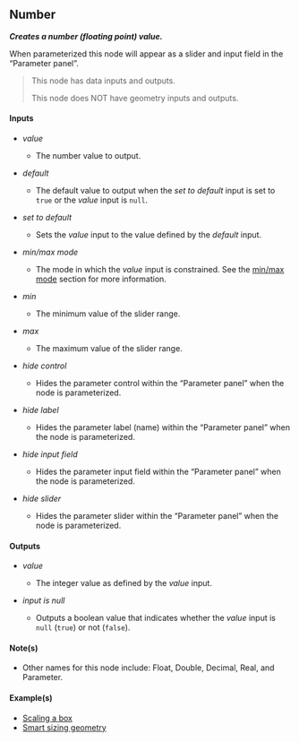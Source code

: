 ## Number

**_Creates a number (floating point) value._**

When parameterized this node will appear as a slider and input field in the “Parameter panel”.

> This node has data inputs and outputs.
>
> This node does NOT have geometry inputs and outputs.


#### Inputs

* _value_

  * The number value to output.

* _default_

  * The default value to output when the _set to default_ input is set to `true` or the _value_ input is `null`.

* _set to default_

  * Sets the _value_ input to the value defined by the _default_ input.

* _min/max mode_

  * The mode in which the _value_ input is constrained. See the <a href="/concepts/GeneralConcepts/misc.md" target="_blank">min/max mode</a> section for more information.

* _min_

  * The minimum value of the slider range.

* _max_

  * The maximum value of the slider range.

* _hide control_

  * Hides the parameter control within the “Parameter panel” when the node is parameterized.

* _hide label_

  * Hides the parameter label (name) within the “Parameter panel” when the node is parameterized.

* _hide input field_

  * Hides the parameter input field within the “Parameter panel” when the node is parameterized.

* _hide slider_

  * Hides the parameter slider within the “Parameter panel” when the node is parameterized.


#### Outputs

* _value_

  * The integer value as defined by the _value_ input.

* _input is null_

  * Outputs a boolean value that indicates whether the _value_ input is `null` (`true`) or not (`false`).


#### Note(s)



* Other names for this node include: Float, Double, Decimal, Real, and Parameter.


#### Example(s)



* <a href="https://creator.trimble.com/graph?assetURI=whp:2b2bfb2f-ffeb-4cd3-ae15-fe1f0b59cf33&version=latest" target="_blank">Scaling a box</a>
* <a href="https://creator.trimble.com/graph?assetURI=whp:b783bdc2-5bea-49b6-b68e-a7eabee7993c&version=latest" target="_blank">Smart sizing geometry</a>
